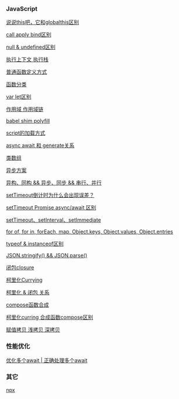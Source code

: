### JavaScript
[说说this吧，它和globalthis区别](https://github.com/Lawguancong/Daily-Charging-Learning/issues/1)

[call apply bind区别](https://github.com/Lawguancong/Daily-Charging-Learning/issues/2)

[null & undefined区别](https://github.com/Lawguancong/Daily-Charging-Learning/issues/3)

[执行上下文 执行栈](https://github.com/Lawguancong/Daily-Charging-Learning/issues/4)

[普通函数定义方式](https://github.com/Lawguancong/Daily-Charging-Learning/issues/5)

[函数分类](https://github.com/Lawguancong/Daily-Charging-Learning/issues/10)

[var let区别](https://github.com/Lawguancong/Daily-Charging-Learning/issues/6)

[作用域 作用域链](https://github.com/Lawguancong/Daily-Charging-Learning/issues/7)

[babel shim polyfill](https://github.com/Lawguancong/Daily-Charging-Learning/issues/8)

[script的加载方式](https://github.com/Lawguancong/Daily-Charging-Learning/issues/9)

[async await 和 generate关系](https://github.com/Lawguancong/Daily-Charging-Learning/issues/11)

[类数组](https://github.com/Lawguancong/Daily-Charging-Learning/issues/12)

[异步方案](https://github.com/Lawguancong/Daily-Charging-Learning/issues/13)

[异构、同构  && 异步、同步 && 串行、并行](https://github.com/Lawguancong/Daily-Charging-Learning/issues/14)

[setTimeout倒计时为什么会出现误差？](https://github.com/Lawguancong/Daily-Charging-Learning/issues/16)

[setTimeout Promise async/await 区别](https://github.com/Lawguancong/Daily-Charging-Learning/issues/17)

[setTimeout、setInterval、setImmediate](https://github.com/Lawguancong/Daily-Charging-Learning/issues/18)

[for of, for in, forEach, map, Object.keys, Object.values, Object.entries](https://github.com/Lawguancong/Daily-Charging-Learning/issues/20)

[typeof & instanceof区别](https://github.com/Lawguancong/Daily-Charging-Learning/issues/19)

[JSON.stringify() && JSON.parse()](https://github.com/Lawguancong/Daily-Charging-Learning/issues/21)


[闭包closure](https://github.com/Lawguancong/Daily-Charging-Learning/issues/23)

[柯里化Currying](https://github.com/Lawguancong/Daily-Charging-Learning/issues/24)

[柯里化 & 闭包 关系](https://github.com/Lawguancong/Daily-Charging-Learning/issues/25)


[compose函数合成](https://github.com/Lawguancong/Daily-Charging-Learning/issues/26)

[柯里化curring 合成函数compose区别](https://github.com/Lawguancong/Daily-Charging-Learning/issues/27)



[赋值拷贝 浅拷贝 深拷贝](https://github.com/Lawguancong/Daily-Charging-Learning/issues/28)

[](https://github.com/Lawguancong/Daily-Charging-Learning/issues/)
[](https://github.com/Lawguancong/Daily-Charging-Learning/issues/)

[](https://github.com/Lawguancong/Daily-Charging-Learning/issues/)
[](https://github.com/Lawguancong/Daily-Charging-Learning/issues/)


### 性能优化

[优化多个await | 正确处理多个await](https://github.com/Lawguancong/Daily-Charging-Learning/issues/15)


### 其它
[npx](https://github.com/Lawguancong/Daily-Charging-Learning/issues/22)




